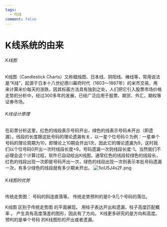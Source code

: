 ```yaml
---
tags:
  - 均线
comment: false
---
```

# K线系统的由来

###### K线图

K线图（Candlestick Charts）又称蜡烛图、日本线、阴阳线、棒线等，常用说法是“K线”，起源于日本十八世纪德川幕府时代（1603～1867年）的米市交易，用来计算米价每天的涨跌。因其标画方法具有独到之处，人们把它引入股票市场价格走势的分析中，经过300多年的发展，已经广泛应用于股票、期货、外汇，期权等证券市场。

###### K线设计原理

在彩票分析这里，红色的线段表示号码开出，绿色的线表示号码未开出（即遗漏）。线段的长度跟这批号码的理论遗漏有关，以一星个位号码０为例：一星单个号码的理论周期为10，即理论上10期会开出1次，因此它的理论遗漏为9，这时我们以个位号码0开出一次时线段长度+9，号码遗漏一次则线段长度-1。当然我们不必理会这个计算过程，软件已自动绘出K线图，通常红色的线段较绿色的线段长，红色的线段出现一次即是号码开出一次，绿色的线段出现一次则表示本批号码遗漏一次，有多少绿色的线段就有多少期未开出。
![1ioU5J4s2F.png](https://cloudflare-imgbed-dp1.pages.dev/file/1726394794814_1ioU5J4s2F.png)

###### K线图的优势

传统走势图：
 号码的斜连直落等。
 传统走势预判的是0-9几个号码的落位。

K线图
 区别于传统走势图 的平面展现。
 用柱子表达开出和遗漏，柱子高度匹配概率 。
 产生具有高度落差的图形，因此有了方向。
 K线更多研究的是方向和高度。
 预判的是单个号码 的K线图形的开出或者遗漏。